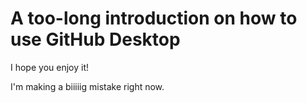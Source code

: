 # A too-long introduction on how to use GitHub Desktop

I hope you enjoy it!

I'm making a biiiiig mistake right now.

